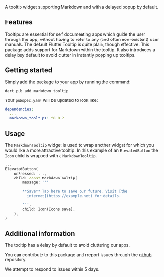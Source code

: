 A tooltip widget supporting Markdown and with a delayed popup by default.

## Features

Tooltips are essential for self documenting apps which guide the user
through the app, without having to refer to any (and often
non-existent) user manuals. The default Flutter Tooltip is quite
plain, though effective. This package adds support for Markdown within
the tooltip.  It also introduces a delay bey default to avoid clutter
in instantly popping up tooltips.

## Getting started

Simply add the package to your app by running the command:

```bash
dart pub add markdown_tooltip
```

Your `pubspec.yaml` will be updated to look like:

```yaml
dependencies:
  ...
  markdown_tooltips: ^0.0.2
```

## Usage

The `MarkdownTooltip` widget is used to wrap another widget for which
you would like a more attractive tooltip. In this example of an
`ElevatedButton` the `Icon` child is wrapped with a `MarkdownTooltip`.

```dart
...
ElevatedButton(
    onPressed: ...,
    child: const MarkdownTooltip(
        message: '''

        **Save** Tap here to save our future. Visit [the
          internet](https://example.net) for details.

        ''',
        child: Icon(Icons.save),
    ),
)
```

## Additional information

The tooltip has a delay by default to avoid cluttering our apps.

You can contribute to this package and rreport issues through the
[github](https://github.com/gjwgit/markdown_tooltip) repository. 

We attempt to respond to issues within 5 days.
